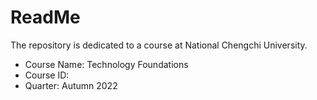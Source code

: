 # ReadMe
The repository is dedicated to a course at National Chengchi University.
* Course Name: Technology Foundations
* Course ID: 
* Quarter: Autumn 2022
